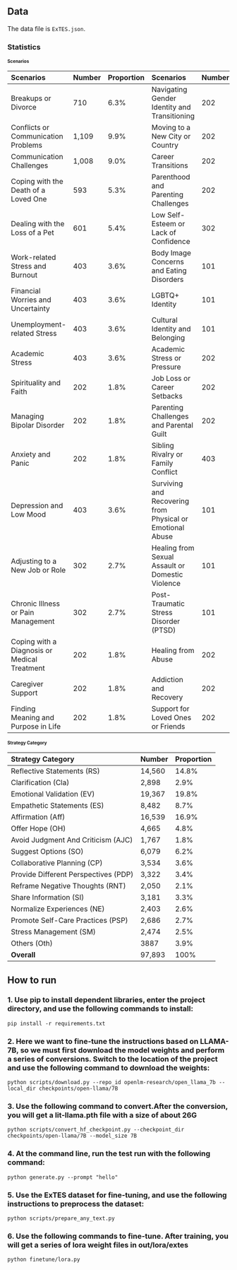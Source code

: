 
## Data

The data file is `ExTES.json`.

### Statistics
<font size=1>

#### Scenarios
| Scenarios| Number   | Proportion   | Scenarios| Number   | Proportion   |
| :--------------  | :------- | :------- | :--------------  | :------- | :------- |
|Breakups or Divorce| 710 |6.3%   |Navigating Gender Identity and Transitioning |202 |1.8%|
|Conflicts or Communication Problems|1,109 |9.9%   |Moving to a New City or Country |202 |1.8%|
|Communication Challenges| 1,008 |9.0%  |Career Transitions |202 |1.8%|
|Coping with the Death of a Loved One|593 |5.3%  |Parenthood and Parenting Challenges |202 |1.8%|
|Dealing with the Loss of a Pet|601 |5.4%  |Low Self-Esteem or Lack of Confidence |302 |2.7%|
|Work-related Stress and Burnout|403 |3.6%  |Body Image Concerns and Eating Disorders |101 |0.9%|
|Financial Worries and Uncertainty|403 |3.6%  |LGBTQ+ Identity |101 |0.9%|
|Unemployment-related Stress|403 |3.6%  |Cultural Identity and Belonging |101 |0.9%|
|Academic Stress|403 |3.6%  |Academic Stress or Pressure |202 |1.8%|
|Spirituality and Faith|202 |1.8%  |Job Loss or Career Setbacks |202 |1.8%|
|Managing Bipolar Disorder|202 |1.8%  |Parenting Challenges and Parental Guilt |202 |1.8%|
|Anxiety and Panic|202 |1.8%  |Sibling Rivalry or Family Conflict |403 |3.6%|
|Depression and Low Mood|403 |3.6%  |Surviving and Recovering from Physical or Emotional Abuse |101 |0.9%|
|Adjusting to a New Job or Role|302 |2.7%  |Healing from Sexual Assault or Domestic Violence |101 |0.9%|
|Chronic Illness or Pain Management|302 |2.7%  |Post-Traumatic Stress Disorder (PTSD) |101 |0.9%|
|Coping with a Diagnosis or Medical Treatment|202 |1.8%  |Healing from Abuse |202 |1.8%|
|Caregiver Support|202 |1.8%  |Addiction and Recovery |202 |1.8%|
|Finding Meaning and Purpose in Life|202 |1.8%  |Support for Loved Ones or Friends |202 |1.8%|
</font>

<font size=1>

#### Strategy Category 
| Strategy Category| Number   | Proportion   |
| :--------------  | :------- | :------- |
|Reflective Statements (RS)| 14,560 | 14.8% |
|Clarification (Cla)| 2,898| 2.9%|
|Emotional Validation (EV)| 19,367| 19.8%|
|Empathetic Statements (ES)| 8,482| 8.7%|
|Affirmation (Aff)| 16,539| 16.9%|
|Offer Hope (OH)| 4,665| 4.8%|
|Avoid Judgment And Criticism (AJC)| 1,767| 1.8%|
|Suggest Options (SO)| 6,079| 6.2%|
|Collaborative Planning (CP)| 3,534| 3.6%|
|Provide Different Perspectives (PDP)| 3,322| 3.4%|
|Reframe Negative Thoughts (RNT)| 2,050 | 2.1%|
|Share Information (SI)| 3,181| 3.3%|
|Normalize Experiences (NE)| 2,403| 2.6%|
|Promote Self-Care Practices (PSP)| 2,686| 2.7%|
|Stress Management (SM)| 2,474| 2.5%|
|Others (Oth)| 3887| 3.9%|
|**Overall**| 97,893| 100%|

</font>



## How to run
### 1. Use pip to install dependent libraries, enter the project directory, and use the following commands to install:

`pip install -r requirements.txt`

### 2. Here we want to fine-tune the instructions based on LLAMA-7B, so we must first download the model weights and perform a series of conversions. Switch to the location of the project and use the following command to download the weights:

`python scripts/download.py --repo_id openlm-research/open_llama_7b --local_dir checkpoints/open-llama/7B`

### 3. Use the following command to convert.After the conversion, you will get a lit-llama.pth file with a size of about 26G

`python scripts/convert_hf_checkpoint.py --checkpoint_dir checkpoints/open-llama/7B --model_size 7B`

### 4. At the command line, run the test run with the following command:

`python generate.py --prompt "hello"`

### 5. Use the ExTES dataset for fine-tuning, and use the following instructions to preprocess the dataset:

`python scripts/prepare_any_text.py`

### 6. Use the following commands to fine-tune. After training, you will get a series of lora weight files in out/lora/extes

`python finetune/lora.py`



